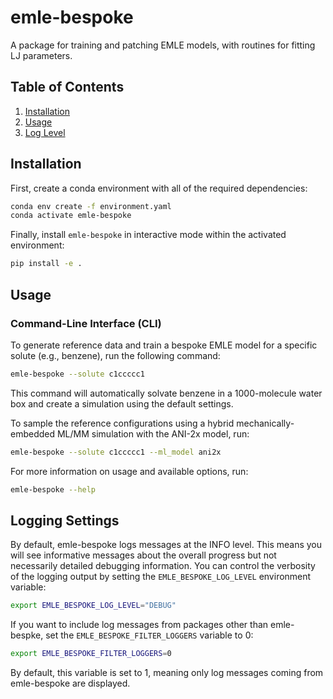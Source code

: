 # emle-bespoke

A package for training and patching EMLE models, with routines for fitting LJ parameters.

## Table of Contents

1. [Installation](#installation)
1. [Usage](#usage)
1. [Log Level](#log-level)

## Installation

First, create a conda environment with all of the required dependencies:

```bash
conda env create -f environment.yaml
conda activate emle-bespoke
```

Finally, install `emle-bespoke` in interactive mode within the activated environment:

```bash
pip install -e .
```

## Usage

### Command-Line Interface (CLI)

To generate reference data and train a bespoke EMLE model for a specific solute (e.g., benzene), run the following command:

```bash
emle-bespoke --solute c1ccccc1
```

This command will automatically solvate benzene in a 1000-molecule water box and create a simulation using the default settings.

To sample the reference configurations using a hybrid mechanically-embedded ML/MM simulation with the ANI-2x model, run:

```bash
emle-bespoke --solute c1ccccc1 --ml_model ani2x
```

For more information on usage and available options, run:

```bash
emle-bespoke --help
```

## Logging Settings

By default, emle-bespoke logs messages at the INFO level. This means you will see informative messages about the overall progress but not necessarily detailed debugging information. You can control the verbosity of the logging output by setting the `EMLE_BESPOKE_LOG_LEVEL` environment variable:

```bash
export EMLE_BESPOKE_LOG_LEVEL="DEBUG"
```

If you want to include log messages from packages other than emle-bespke, set the `EMLE_BESPOKE_FILTER_LOGGERS` variable to 0:

```bash
export EMLE_BESPOKE_FILTER_LOGGERS=0
```

By default, this variable is set to 1, meaning only log messages coming from emle-bespoke are displayed.